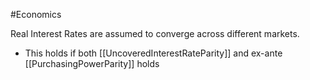 #Economics 

Real Interest Rates are assumed to converge across different markets.
- This holds if both [[UncoveredInterestRateParity]] and ex-ante [[PurchasingPowerParity]] holds